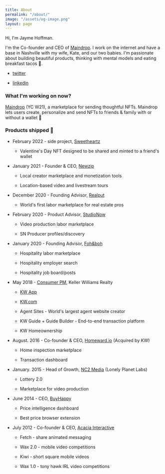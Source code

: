 ```yaml
---
title: About
permalink: "/about/"
image: "/assets/og-image.png"
layout: page
---
```


Hi, I'm Jayme Hoffman.

I'm the Co-founder and CEO of [Maindrop](https://www.maindrop.xyz/). I work on the internet and have a base in Nashville with my wife, Kate, and our two babies. I'm passionate about building beautiful products, thinking with mental models and eating breakfast tacos 🌮.

* [twitter](https://twitter.com/jaymehoffman)

* [linkedin](https://www.linkedin.com/in/jaymehoffman/)

### What I'm working on now?

[Maindrop](https://www.maindrop.xyz/) (YC W21), a marketplace for sending thoughtful NFTs. Maindrop lets users create, personalize and send NFTs to friends & family with or without a wallet 💚

### Products shipped 🚢

* February 2022 - side project, [Sweetheartz](https://www.sweetheartz.xyz/)

  * Valentine's Day NFT designed to be shared and minted to a friend's wallet


* January 2021 - Founder & CEO, [Newzip](http://newzip.com/)

  * Local creator marketplace and monetization tools

  * Location-based video and livestream tours


* December 2020 - Founding Advisor, [Realput](https://www.realput.com/)

  * World's first labor marketplace for real estate pros

* February 2020 - Product Advisor, [StudioNow](http://studionow.com/)

  * Video production labor marketplace

  * SN Producer profiles/discovery


* January 2020 - Founding Advisor, [Foh&boh](http://fohandboh.com/)

  * Hospitality labor marketplace

  * Hospitality employer search

  * Hospitality job board/posts


* May 2018 - [Consumer PM](https://www.linkedin.com/posts/jaymehoffman_make-impact-in-real-estate-check-i-activity-6641050799554256896-f4II), Keller Williams Realty

  * [KW App](https://apps.apple.com/us/app/kw-buy-sell-real-estate/id652512924)

  * [KW.com](https://kw.com/)

  * Agent Sites - World's largest agent website creator

  * KW Guide \+ Guide Builder - End-to-end transaction platform

  * KW Homeownership

* August. 2016 - Co-founder & CEO, [Homeward.io](https://homeward.io/) (Acquired by KW)

  * Home inspection marketplace

  * Transaction dashboard

* January. 2015 - Head of Growth, [NC2 Media](http://nc2media.com/) (Lonely Planet Labs)

  * Lottery 2.0

  * Marketplace for video production

* June 2014 - CEO, [BuyHappy](https://angel.co/buyhappy)

  * Price intelligence dashboard

  * Best price browser extension

* July 2012 - Co-founder & CEO, [Acacia Interactive](https://angel.co/acacia)

  * Fetch - share animated messaging

  * Wax 2.0 - mobile video competitions

  * Kiwi - short square mobile videos

  * Wax 1.0 - tony hawk IRL video competitions
